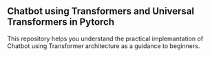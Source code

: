 ## Chatbot using Transformers and Universal Transformers in Pytorch
This  repository helps you understand the practical implemantation of Chatbot using Transformer architecture  as a guidance to beginners.
